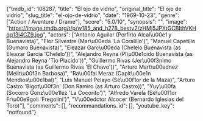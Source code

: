 {"tmdb_id": 108287, "title": "El ojo de vidrio", "original_title": "El ojo de vidrio", "slug_title": "el-ojo-de-vidrio", "date": "1969-10-23", "genre": ["Action / Aventure / Drame"], "score": "5.0/10", "synopsis": "", "image": "https://image.tmdb.org/t/p/w185_and_h278_bestv2/zHMj5JPXtGCBIthVKHqq13i4CZ9.jpg", "actors": ["Antonio Aguilar (Porfirio Alcal\u00e1 y Buenavista)", "Flor Silvestre (Mar\u00eda 'La Coralillo')", "Manuel Capetillo (Gumaro Buenavista)", "Eleazar Garc\u00eda (Chelelo Buenavista (as Eleazar Garcia 'Chelelo'))", "Alejandro Reyna (Pl\u00e1cido Buenavista (as Alejandro Reyna 'Tio Placido'))", "Guillermo Rivas (Jer\u00f3nimo Buenavista (as Guillermo Rivas 'El Chavo'))", "Arturo Mart\u00ednez (Melit\u00f3n Barbosa)", "Ra\u00fal Meraz (Capit\u00e1n Mendios\u00e1bal)", "Luis Manuel Pelayo (Se\u00f1or de la Maza)", "Arturo Castro 'Bigot\u00f3n' (Don Ramiro (as Arturo Castro))", "Yuy\u00fa (Socorro Gonz\u00e1lez 'La Cocorito')", "Alfredo Varela (Se\u00f1or Fr\u00e9goli 'Fregolini')", "V\u00edctor Alcocer (Bernardo Iglesias del Toro)"], "comments": [], "recommandations_id": [], "youtube_key": "notfound"}